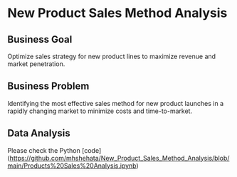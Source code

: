 # New Product Sales Method Analysis

## Business Goal
Optimize sales strategy for new product lines to maximize revenue and market penetration.


## Business Problem
Identifying the most effective sales method for new product launches in a rapidly changing market to minimize costs and time-to-market.


## Data Analysis
Please check the Python [code] (https://github.com/mhshehata/New_Product_Sales_Method_Analysis/blob/main/Products%20Sales%20Analysis.ipynb)
